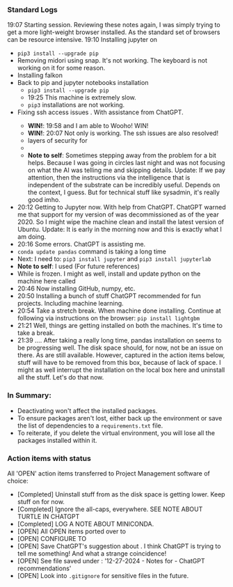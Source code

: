 ### Standard Logs
19:07 Starting session. Reviewing these notes again, I was simply trying to get a more light-weight browser installed. As the standard set of browsers can be resource intensive. 
19:10 Installing jupyter on <name redacted>
- `pip3 install --upgrade pip`
- Removing midori using snap. It's not working. The keyboard is not working on it for some reason.
- Installing falkon
- Back to pip and jupyter notebooks installation
  - `pip3 install --upgrade pip`
  - 19:25 This machine is extremely slow.
  - `pip3` installations are not working.
- Fixing ssh access issues <redacted>. With assistance from ChatGPT.
  - **WIN!**: 19:58 and I am able to <redacted> Wooho! WIN!
  - **WIN!**: 20:07 Not only is <redacted> working. The ssh issues are also resolved!
  - <redacted> layers of security for <redacted>
  - <redacted>
  - **Note to self**: Sometimes stepping away from the problem for a bit helps. Because I was going in circles last night and was not focusing on what the AI was telling me and skipping details. Update: If we pay attention, then the instructions via the intelligence that is independent of the substrate can be incredibly useful. Depends on the context, I guess. But for technical stuff like sysadmin, it's really good imho.
- 20:12 Getting to Jupyter now. With help from ChatGPT. ChatGPT warned me that support for my version of <redacted> was decommissioned as of the year 2020. So I might wipe the machine clean and install the latest version of Ubuntu. Update: It is early in the morning now and this is exactly what I am doing.
- 20:16 Some errors. ChatGPT is assisting me.
- `conda update pandas` command is taking a long time
- Next: I need to: `pip3 install jupyter` and `pip3 install jupyterlab`
- **Note to self**: I used <redacted> (For future references)
- While <redacted> is frozen. I might as well, install and update python on the machine here called <redacted>
- 20:46 Now installing GitHub, numpy, etc.
- 20:50 Installing a bunch of stuff ChatGPT recommended for fun projects. Including machine learning.
- 20:54 Take a stretch break. When machine done installing. Continue at following via instructions on the browser: `pip install lightgbm`
- 21:21 Well, things are getting installed on both the machines. It's time to take a break.
- 21:39 <redacted> .... After taking a really long time, pandas installation on <redacted> seems to be progressing well. The disk space should, for now, not be an issue on there. As <redacted> are still available. However, captured in the action items below, stuff will have to be removed from this <redacted> box, because of lack of space. I might as well interrupt the installation on the local box here and uninstall all the stuff. Let's do that now.

### In Summary:
- Deactivating won't affect the installed packages.
- To ensure packages aren't lost, either back up the environment or save the list of dependencies to a `requirements.txt` file.
- To reiterate, if you delete the virtual environment, you will lose all the packages installed within it.

### Action items with status
All 'OPEN' action items transferred to Project Management software of choice:
- [Completed] Uninstall stuff from <redacted> as the disk space is getting lower. Keep stuff on <redacted> for now.
- [Completed] Ignore the all-caps, everywhere. SEE NOTE ABOUT TURTLE IN CHATGPT
- [Completed] LOG A NOTE ABOUT MINICONDA.
- [OPEN] All OPEN items ported over to <redacted>
- [OPEN] CONFIGURE <redacted> TO <redacted>
- [OPEN] Save ChatGPT's suggestion about <redacted>. I think ChatGPT is trying to tell me something! And what a strange coincidence!
- [OPEN] See file saved under <redacted>: '12-27-2024 - Notes for <redacted> - ChatGPT recommendations'
- [OPEN] Look into `.gitignore` for sensitive files in the future.